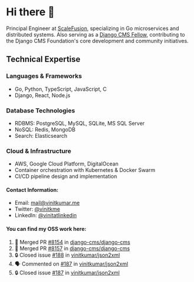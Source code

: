 # Hi there 👋

Principal Engineer at [ScaleFusion](https://scalefusion.com/), specializing in Go microservices and distributed systems. Also serving as a [Django CMS Fellow](https://www.django-cms.org/en/blog/2024/11/07/welcoming-vinit-kumar-as-the-newest-django-cms-fellow/), contributing to the Django CMS Foundation's core development and community initiatives.

## Technical Expertise

### Languages & Frameworks

- Go, Python, TypeScript, JavaScript, C
- Django, React, Node.js

### Database Technologies
- RDBMS: PostgreSQL, MySQL, SQLite, MS SQL Server
- NoSQL: Redis, MongoDB
- Search: Elasticsearch

### Cloud & Infrastructure
- AWS, Google Cloud Platform, DigitalOcean
- Container orchestration with Kubernetes & Docker Swarm
- CI/CD pipeline design and implementation


#### Contact Information:

- Email: <a href="mailto:mail@vinitkumar.me">mail@vinitkumar.me</a>
- Twitter: [@vinitkme](https://twitter.com/vinitkme)
- LinkedIn: [@vinitatlinkedin](https://www.linkedin.com/in/vinitatlinkedin/)  

#### You can find my OSS work here:

<!--START_SECTION:activity-->
1. 🎉 Merged PR [#8154](https://github.com/django-cms/django-cms/pull/8154) in [django-cms/django-cms](https://github.com/django-cms/django-cms)
2. 🎉 Merged PR [#8157](https://github.com/django-cms/django-cms/pull/8157) in [django-cms/django-cms](https://github.com/django-cms/django-cms)
3. 🔒 Closed issue [#188](https://github.com/vinitkumar/json2xml/issues/188) in [vinitkumar/json2xml](https://github.com/vinitkumar/json2xml)
4. 🗣 Commented on [#187](https://github.com/vinitkumar/json2xml/issues/187#issuecomment-2676393534) in [vinitkumar/json2xml](https://github.com/vinitkumar/json2xml)
5. 🔒 Closed issue [#187](https://github.com/vinitkumar/json2xml/issues/187) in [vinitkumar/json2xml](https://github.com/vinitkumar/json2xml)
<!--END_SECTION:activity-->
